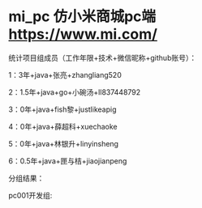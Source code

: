 # mi_pc 仿小米商城pc端 https://www.mi.com/

统计项目组成员（工作年限+技术+微信昵称+github账号）：

1：3年+java+张亮+zhangliang520

2：1.5年+java+go+小碗汤+ll837448792

3：0年+java+fish黎+justlikeapig

4：0年+java+薛超科+xuechaoke

5：0年+java+林银升+linyinsheng 

6：0.5年+java+匣与桔+jiaojianpeng 



分组结果：

pc001开发组:

